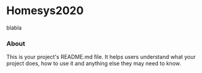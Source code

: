 Homesys2020
===========

blabla

### About

This is your project's README.md file. It helps users understand what your
project does, how to use it and anything else they may need to know.